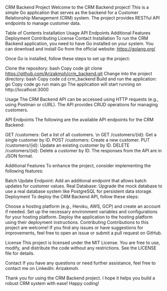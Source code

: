 CRM Backend Project
Welcome to the CRM Backend project! This is a simple Go application that serves as the backend for a Customer Relationship Management (CRM) system. The project provides RESTful API endpoints to manage customer data.

Table of Contents
Installation
Usage
API Endpoints
Additional Features
Deployment
Contributing
License
Contact
Installation
To run the CRM Backend application, you need to have Go installed on your system. You can download and install Go from the official website: https://golang.org/

Once Go is installed, follow these steps to set up the project:

Clone the repository:
bash
Copy code
git clone https://github.com/Arizakmoh/crm_backend.git
Change into the project directory:
bash
Copy code
cd crm_backend
Build and run the application:
go
Copy code
go run main.go
The application will start running on http://localhost:3000

Usage
The CRM Backend API can be accessed using HTTP requests (e.g., using Postman or cURL). The API provides CRUD operations for managing customers.

API Endpoints
The following are the available API endpoints for the CRM Backend:

GET /customers: Get a list of all customers. \n
GET /customers/{id}: Get a single customer by ID.
POST /customers: Create a new customer.
PUT /customers/{id}: Update an existing customer by ID.
DELETE /customers/{id}: Delete a customer by ID.
The responses from the API are in JSON format.

Additional Features
To enhance the project, consider implementing the following features:

Batch Update Endpoint: Add an additional endpoint that allows batch updates for customer values.
Real Database: Upgrade the mock database to use a real database system like PostgreSQL for persistent data storage.
Deployment
To deploy the CRM Backend API, follow these steps:

Choose a hosting platform (e.g., Heroku, AWS, GCP) and create an account if needed.
Set up the necessary environment variables and configurations for your hosting platform.
Deploy the application to the hosting platform using their deployment instructions.
Contributing
Contributions to this project are welcome! If you find any issues or have suggestions for improvements, feel free to open an issue or submit a pull request on GitHub.

License
This project is licensed under the MIT License. You are free to use, modify, and distribute the code without any restrictions. See the LICENSE file for details.

Contact
If you have any questions or need further assistance, feel free to contact me on LinkedIn: Arizakmoh.

Thank you for using the CRM Backend project. I hope it helps you build a robust CRM system with ease! Happy coding!





